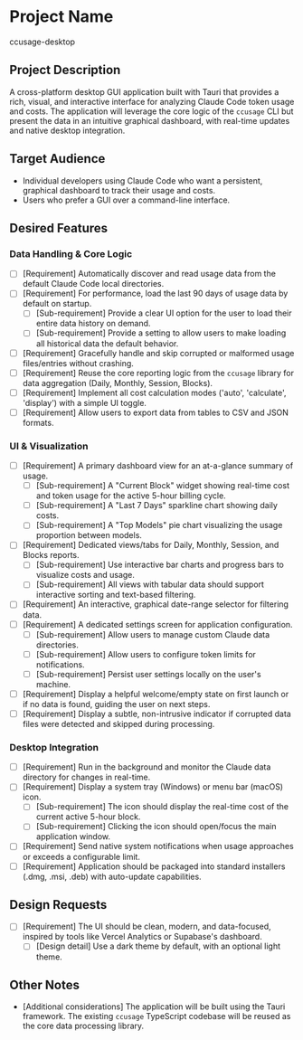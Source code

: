 # Project Name

ccusage-desktop

## Project Description

A cross-platform desktop GUI application built with Tauri that provides a rich, visual, and interactive interface for analyzing Claude Code token usage and costs. The application will leverage the core logic of the `ccusage` CLI but present the data in an intuitive graphical dashboard, with real-time updates and native desktop integration.

## Target Audience

- Individual developers using Claude Code who want a persistent, graphical dashboard to track their usage and costs.
- Users who prefer a GUI over a command-line interface.

## Desired Features

### Data Handling & Core Logic
- [ ] [Requirement] Automatically discover and read usage data from the default Claude Code local directories.
- [ ] [Requirement] For performance, load the last 90 days of usage data by default on startup.
    - [ ] [Sub-requirement] Provide a clear UI option for the user to load their entire data history on demand.
    - [ ] [Sub-requirement] Provide a setting to allow users to make loading all historical data the default behavior.
- [ ] [Requirement] Gracefully handle and skip corrupted or malformed usage files/entries without crashing.
- [ ] [Requirement] Reuse the core reporting logic from the `ccusage` library for data aggregation (Daily, Monthly, Session, Blocks).
- [ ] [Requirement] Implement all cost calculation modes ('auto', 'calculate', 'display') with a simple UI toggle.
- [ ] [Requirement] Allow users to export data from tables to CSV and JSON formats.

### UI & Visualization
- [ ] [Requirement] A primary dashboard view for an at-a-glance summary of usage.
    - [ ] [Sub-requirement] A "Current Block" widget showing real-time cost and token usage for the active 5-hour billing cycle.
    - [ ] [Sub-requirement] A "Last 7 Days" sparkline chart showing daily costs.
    - [ ] [Sub-requirement] A "Top Models" pie chart visualizing the usage proportion between models.
- [ ] [Requirement] Dedicated views/tabs for Daily, Monthly, Session, and Blocks reports.
    - [ ] [Sub-requirement] Use interactive bar charts and progress bars to visualize costs and usage.
    - [ ] [Sub-requirement] All views with tabular data should support interactive sorting and text-based filtering.
- [ ] [Requirement] An interactive, graphical date-range selector for filtering data.
- [ ] [Requirement] A dedicated settings screen for application configuration.
    - [ ] [Sub-requirement] Allow users to manage custom Claude data directories.
    - [ ] [Sub-requirement] Allow users to configure token limits for notifications.
    - [ ] [Sub-requirement] Persist user settings locally on the user's machine.
- [ ] [Requirement] Display a helpful welcome/empty state on first launch or if no data is found, guiding the user on next steps.
- [ ] [Requirement] Display a subtle, non-intrusive indicator if corrupted data files were detected and skipped during processing.

### Desktop Integration
- [ ] [Requirement] Run in the background and monitor the Claude data directory for changes in real-time.
- [ ] [Requirement] Display a system tray (Windows) or menu bar (macOS) icon.
    - [ ] [Sub-requirement] The icon should display the real-time cost of the current active 5-hour block.
    - [ ] [Sub-requirement] Clicking the icon should open/focus the main application window.
- [ ] [Requirement] Send native system notifications when usage approaches or exceeds a configurable limit.
- [ ] [Requirement] Application should be packaged into standard installers (.dmg, .msi, .deb) with auto-update capabilities.

## Design Requests

- [ ] [Requirement] The UI should be clean, modern, and data-focused, inspired by tools like Vercel Analytics or Supabase's dashboard.
    - [ ] [Design detail] Use a dark theme by default, with an optional light theme.

## Other Notes

- [Additional considerations] The application will be built using the Tauri framework. The existing `ccusage` TypeScript codebase will be reused as the core data processing library.